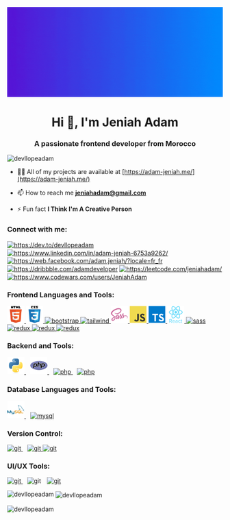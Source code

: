 <img src="./Adam_dev.gif" />
<h1 align="center">Hi 👋, I'm Jeniah Adam</h1>
<h3 align="center">A passionate frontend developer from Morocco</h3>

<p align="left"> <img
    src="https://komarev.com/ghpvc/?username=devllopeadam&label=Profile%20views&color=0e75b6&style=flat"
    alt="devllopeadam" /> </p>

- 👨‍💻 All of my projects are available at
  [https://adam-jeniah.me/](https://adam-jeniah.me/)

- 📫 How to reach me **jeniahadam@gmail.com**

- ⚡ Fun fact **I Think I'm A Creative Person**

<h3 align="left">Connect with me:</h3>
<p align="left">
  <a href="https://dev.to/https://dev.to/devllopeadam"
    target="blank"><img align="center"
      src="https://raw.githubusercontent.com/rahuldkjain/github-profile-readme-generator/master/src/images/icons/Social/devto.svg"
      alt="https://dev.to/devllopeadam"
      height="30"
      width="40" /></a>
  <a href="https://linkedin.com/in/https://www.linkedin.com/in/adam-jeniah-6753a9262/"
    target="blank"><img align="center"
      src="https://raw.githubusercontent.com/rahuldkjain/github-profile-readme-generator/master/src/images/icons/Social/linked-in-alt.svg"
      alt="https://www.linkedin.com/in/adam-jeniah-6753a9262/"
      height="30"
      width="40" /></a>
  <a href="https://www.react-hook-form.com/"
    target="blank"><img align="center"
      src="https://raw.githubusercontent.com/rahuldkjain/github-profile-readme-generator/master/src/images/icons/Social/facebook.svg"
      alt="https://web.facebook.com/adam.jeniah/?locale=fr_fr"
      height="30"
      width="40" /></a>
  <a href="https://dribbble.com/https://dribbble.com/adamdeveloper"
    target="blank"><img align="center"
      src="https://raw.githubusercontent.com/rahuldkjain/github-profile-readme-generator/master/src/images/icons/Social/dribbble.svg"
      alt="https://dribbble.com/adamdeveloper"
      height="30"
      width="40" /></a>
  <a href="https://www.leetcode.com/https://leetcode.com/jeniahadam/"
    target="blank"><img align="center"
      src="https://raw.githubusercontent.com/rahuldkjain/github-profile-readme-generator/master/src/images/icons/Social/leet-code.svg"
      alt="https://leetcode.com/jeniahadam/"
      height="30"
      width="40" /></a>
  <a href="https://www.codewars.com/users/JeniahAdam"
    target="blank"><img align="center"
      src="https://www.codewars.com/packs/assets/logo.f607a0fb.svg"
      alt="https://www.codewars.com/users/JeniahAdam"
      height="30"
      width="40" /></a>

</p>

<h3 align="left">Frontend Languages and Tools:</h3>
<p align="left">
  <a href="https://www.w3.org/html/"
    target="_blank"
    rel="noreferrer"> <img
      src="https://raw.githubusercontent.com/devicons/devicon/master/icons/html5/html5-original-wordmark.svg"
      alt="html5"
      width="40"
      height="40" />
  </a>
  <a href="https://www.w3schools.com/css/"
    target="_blank"
    rel="noreferrer"> <img
      src="https://raw.githubusercontent.com/devicons/devicon/master/icons/css3/css3-original-wordmark.svg"
      alt="css3"
      width="40"
      height="40" />
  </a>
  <a href="https://getbootstrap.com"
    target="_blank"
    rel="noreferrer"> <img src="https://cdn.jsdelivr.net/gh/devicons/devicon/icons/bootstrap/bootstrap-original.svg"
      alt="bootstrap"
      width="40"
      height="40" />
  </a>
  <a href="https://tailwindcss.com/"
    target="_blank"
    rel="noreferrer"> <img src="https://www.vectorlogo.zone/logos/tailwindcss/tailwindcss-icon.svg"
      alt="tailwind"
      width="40"
      height="40" />
  </a>
  <a href="https://sass-lang.com"
    target="_blank"
    rel="noreferrer"> <img src="https://raw.githubusercontent.com/devicons/devicon/master/icons/sass/sass-original.svg"
      alt="sass"
      width="40"
      height="40" />
  </a>
  <a href="https://developer.mozilla.org/en-US/docs/Web/JavaScript"
    target="_blank"
    rel="noreferrer"> <img
      src="https://raw.githubusercontent.com/devicons/devicon/master/icons/javascript/javascript-original.svg"
      alt="javascript"
      width="40"
      height="40" />
  </a>
  <a href="https://www.typescriptlang.org/"
    target="_blank"
    rel="noreferrer"> <img
      src="https://raw.githubusercontent.com/devicons/devicon/master/icons/typescript/typescript-original.svg"
      alt="typescript"
      width="40"
      height="40" />
  </a>
  <a href="https://reactjs.org/"
    target="_blank"
    rel="noreferrer"> <img
      src="https://raw.githubusercontent.com/devicons/devicon/master/icons/react/react-original-wordmark.svg"
      alt="react"
      width="40"
      height="40" />
  </a>
  <a href="https://nextjs.org"
    target="_blank"
    rel="noreferrer"> <img src="https://cdn.jsdelivr.net/gh/devicons/devicon/icons/nextjs/nextjs-original.svg"
      alt="sass"
      width="40"
      height="40" />
  </a>
  <a href="https://redux-toolkit.js.org/"
    target="_blank"
    rel="noreferrer"> <img src="https://www.svgrepo.com/show/303557/redux-logo.svg"
      alt="redux"
      width="40"
      height="40" />
  </a>
  <a href="https://react-hook-form.com/"
    target="_blank"
    rel="noreferrer"> <img src="https://react-hook-form.com/images/logo/react-hook-form-logo-only.png"
      alt="redux"
      width="40"
      height="40" />
  </a>
  <a href="https://zod.dev/"
    target="_blank"
    rel="noreferrer"> <img src="https://zod.dev/logo.svg"
      alt="redux"
      width="40"
      height="40" />
  </a>
</p>
<h3 align="left">Backend and Tools:</h3>
<p align="left">
  <a href="https://www.python.org"
    target="_blank"
    rel="noreferrer"> <img
      src="https://raw.githubusercontent.com/devicons/devicon/master/icons/python/python-original.svg"
      alt="python"
      width="40"
      height="40" />
  </a>
  <a style="margin-left: 10px;"
    href="https://www.php.net"
    target="_blank"
    rel="noreferrer"> <img src="https://raw.githubusercontent.com/devicons/devicon/master/icons/php/php-original.svg"
      alt="php"
      width="40"
      height="40" />
  </a>
  <a style="margin-left: 10px;"
    href="https://laravel.com/"
    target="_blank"
    rel="noreferrer"> <img
      src="https://cdn.jsdelivr.net/gh/devicons/devicon@latest/icons/laravel/laravel-original.svg"
      alt="php"
      width="40"
      height="40" />
  <a style="margin-left: 10px;"
    href="https://strapi.io/"
    target="_blank"
    rel="noreferrer"> <img
      src="https://images.spr.so/cdn-cgi/imagedelivery/j42No7y-dcokJuNgXeA0ig/32f3a89c-99c4-466f-8536-dd75f65fa320/Strapi-Monogram/w=128,quality=90,fit=scale-down"
      alt="php"
      width="40"
      height="40" />
  </a>

</p>

<h3 align="left">Database Languages and Tools:</h3>

<p align="left">
  <a href="https://www.mysql.com/"
    target="_blank"
    rel="noreferrer"> <img
      src="https://raw.githubusercontent.com/devicons/devicon/master/icons/mysql/mysql-original-wordmark.svg"
      alt="mysql"
      width="40"
      height="40" />
  </a>
  <a style="margin-left: 10px;" href="https://www.mongodb.com/"
    target="_blank"
    rel="noreferrer"> <img
      src="https://cdn.jsdelivr.net/gh/devicons/devicon@latest/icons/mongodb/mongodb-plain-wordmark.svg"
      alt="mysql"
      width="40"
      height="40" />
  </a>
</p>

<h3 align="left">Version Control: </h3>

<p align="left">
  <a style="margin-right: 10px;"
    href="https://git-scm.com/"
    target="_blank"
    rel="noreferrer"> <img src="https://www.vectorlogo.zone/logos/git-scm/git-scm-icon.svg"
      alt="git"
      width="40"
      height="40" />
  </a>
  <a href="https://github.com/"
    target="_blank"
    rel="noreferrer"> <img src="https://cdn.jsdelivr.net/gh/devicons/devicon/icons/github/github-original.svg"
      alt="git"
      width="40"
      height="40" />
  </a>
  <a href="https://gitlab.com/"
    target="_blank"
    rel="noreferrer"> <img src="https://images.ctfassets.net/xz1dnu24egyd/1IRkfXmxo8VP2RAE5jiS1Q/ea2086675d87911b0ce2d34c354b3711/gitlab-logo-500.png"
      alt="git"
      width="40"
      height="40" />
  </a>
</p>

<h3 align="left">UI/UX Tools: </h3>

<p align="left">
  <a style="margin-right: 10px;"
    href="https://www.figma.com/"
    target="_blank"
    rel="noreferrer"> <img src="https://cdn.jsdelivr.net/gh/devicons/devicon@latest/icons/figma/figma-original.svg"
      alt="git"
      width="40"
      height="40" />
  </a
  <a style="margin-right: 10px;"
    href="https://adobe.com/"
    target="_blank"
    rel="noreferrer"> <img src="https://cdn.jsdelivr.net/gh/devicons/devicon@latest/icons/photoshop/photoshop-original.svg"
      alt="git"
      width="40"
      height="40" />
  </a>
  <a style="margin-left: 10px;"
    href="https://adobe.com/"
    target="_blank"
    rel="noreferrer"> <img src="https://cdn-icons-png.flaticon.com/128/5968/5968472.png"
      alt="git"
      width="40"
      height="40" />
  </a>
</p>

<p><img align="left"
    src="https://github-readme-stats.vercel.app/api/top-langs?username=devllopeadam&show_icons=true&locale=en&layout=compact"
    alt="devllopeadam" /></p>

<p>&nbsp;<img align="center"
    src="https://github-readme-stats.vercel.app/api?username=devllopeadam&show_icons=true&locale=en"
    alt="devllopeadam" /></p>

<p><img align="center"
    src="https://github-readme-streak-stats.herokuapp.com/?user=devllopeadam&"
    alt="devllopeadam" /></p>
